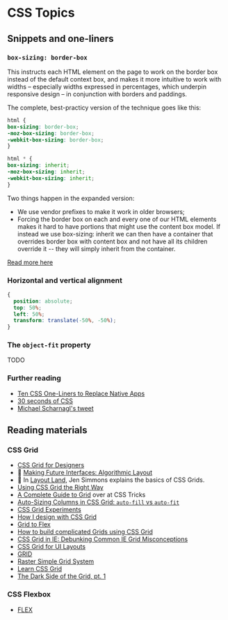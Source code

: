 # CSS Topics

## Snippets and one-liners

### `box-sizing: border-box`

This instructs each HTML element on the page to work on the border box instead of the default context box, and makes it more intuitive to work with widths – especially widths expressed in percentages, which underpin responsive design – in conjunction with borders and paddings.

The complete, best-practicy version of the technique goes like this:

```css
html {
box-sizing: border-box;
-moz-box-sizing: border-box;
-webkit-box-sizing: border-box;
}

html * {
box-sizing: inherit;
-moz-box-sizing: inherit;
-webkit-box-sizing: inherit;
}
```

Two things happen in the expanded version:

* We use vendor prefixes to make it work in older browsers;
* Forcing the border box on each and every one of our HTML elements makes it hard to have portions that might use the content box model. If instead we use box-sizing: inherit we can then have a container that overrides border box with content box and not have all its children override it -- they will simply inherit from the container.

[Read more here](http://css-tricks.com/inheriting-box-sizing-probably-slightly-better-best-practice/)

### Horizontal and vertical alignment

```css
{ 
  position: absolute; 
  top: 50%; 
  left: 50%; 
  transform: translate(-50%, -50%); 
}
```

### The `object-fit` property

TODO

### Further reading

* [Ten CSS One-Liners to Replace Native Apps](http://alistapart.com/blog/post/ten-css-one-liners-to-replace-native-apps)
* [30 seconds of CSS](https://github.com/atomiks/30-seconds-of-css)
* [Michael Scharnagl's tweet](https://twitter.com/justmarkup/status/974573989497593856?s=21)

## Reading materials

### CSS Grid

* [CSS Grid for Designers](https://open.nytimes.com/css-grid-for-designers-f74a883b98f5)
* 🎥 [Making Future Interfaces: Algorithmic Layout](https://www.youtube.com/watch?time_continue=2&v=qOUtkN6M52M)
* 🎥 In [Layout Land](https://www.youtube.com/channel/UC7TizprGknbDalbHplROtag), Jen Simmons explains the basics of CSS Grids.
* [Using CSS Grid the Right Way](https://vgpena.github.io/using-css-grid-the-right-way/)
* [ A Complete Guide to Grid](https://css-tricks.com/snippets/css/complete-guide-grid/) over at CSS Tricks
* [Auto-Sizing Columns in CSS Grid: `auto-fill` vs `auto-fit`](https://css-tricks.com/auto-sizing-columns-css-grid-auto-fill-vs-auto-fit/)
* [CSS Grid Experiments](https://julesforrest.com/css-grid-experiments)
* [How I design with CSS Grid](https://www.chenhuijing.com/blog/how-i-design-with-css-grid)
* [Grid to Flex](https://www.gridtoflex.com/)
* [How to build complicated Grids using CSS Grid](https://danwebb.co/journal/how-to-build-complicated-grids-using-css-grid)
* [CSS Grid in IE: Debunking Common IE Grid Misconceptions](https://css-tricks.com/css-grid-in-ie-debunking-common-ie-grid-misconceptions/)
* [CSS Grid for UI Layouts](https://hacks.mozilla.org/2018/02/css-grid-for-ui-layouts/)
* [GRID](http://grid.malven.co/)
* [Raster Simple Grid System](https://rsms.me/raster/)
* [Learn CSS Grid](https://learncssgrid.com/)
* [The Dark Side of the Grid, pt. 1](https://www.matuzo.at/blog/the-dark-side-of-the-grid/)

### CSS Flexbox

* [FLEX](http://flexbox.malven.co/)